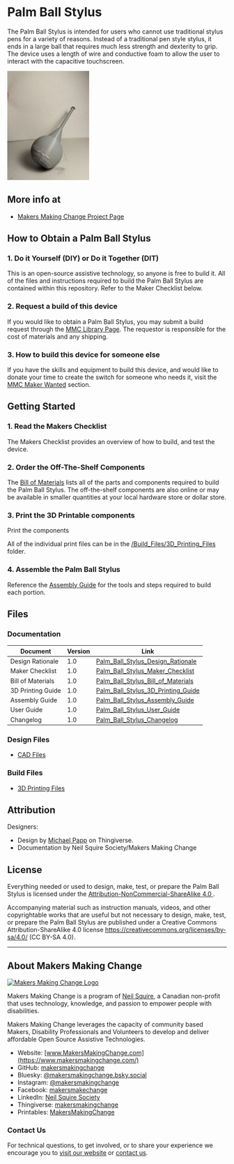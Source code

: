 # Palm Ball Stylus
The Palm Ball Stylus is intended for users who cannot use traditional stylus pens for a variety of reasons. Instead of a traditional pen style stylus, it ends in a large ball that requires much less strength and dexterity to grip. The device uses a length of wire and conductive foam to allow the user to interact with the capacitive touchscreen. 

<img src="Photos/Palm-Ball-Stylus.jpg" height="250" alt="Picture of Palm Ball Stylus.">

## More info at
- [Makers Making Change Project Page](https://makersmakingchange.com/project/palm-ball-stylus/)


## How to Obtain a Palm Ball Stylus
### 1. Do it Yourself (DIY) or Do it Together (DIT)

This is an open-source assistive technology, so anyone is free to build it. All of the files and instructions required to build the Palm Ball Stylus are contained within this repository. Refer to the Maker Checklist below.

### 2. Request a build of this device

If you would like to obtain a Palm Ball Stylus, you may submit a build request through the [MMC Library Page](https://makersmakingchange.com/project/palm-ball-stylus/). The requestor is responsible for the cost of materials and any shipping.

### 3. How to build this device for someone else

If you have the skills and equipment to build this device, and would like to donate your time to create the switch for someone who needs it, visit the [MMC Maker Wanted](https://makersmakingchange.com/maker-wanted/) section.


## Getting Started

### 1. Read the Makers Checklist

The Makers Checklist provides an overview of how to build, and test the device.

### 2. Order the Off-The-Shelf Components

The [Bill of Materials](/Documentation/Palm_Ball_Stylus_BOM_V1.0.xlsx) lists all of the parts and components required to build the Palm Ball Stylus. The off-the-shelf components are also online or may be available in smaller quantities at your local hardware store or dollar store.


### 3. Print the 3D Printable components

Print the components

All of the individual print files can be in the [/Build_Files/3D_Printing_Files](/Build_Files/3D_Printing_Files/) folder.

### 4. Assemble the Palm Ball Stylus

Reference the [Assembly Guide](/Documentation/Palm_Ball_Stylus_Assembly_Guide_V1.0.pdf) for the tools and steps required to build each portion.

## Files
### Documentation
| Document             | Version | Link |
|----------------------|---------|------|
| Design Rationale     | 1.0     | [Palm_Ball_Stylus_Design_Rationale](/Documentation/Palm_Ball_Stylus_Design_Rationale_V1.0.pdf)     |
| Maker Checklist      | 1.0     | [Palm_Ball_Stylus_Maker_Checklist](/Documentation/Palm_Ball_Stylus_Maker_Checklist_V1.0.pdf)     |
| Bill of Materials    | 1.0     | [Palm_Ball_Stylus_Bill_of_Materials](/Documentation/Palm_Ball_Stylus_BOM_V1.0.xlsx)     |
| 3D Printing Guide    | 1.0     | [Palm_Ball_Stylus_3D_Printing_Guide](/Documentation/Palm_Ball_Stylus_3D_Printing_Guide_V1.0.pdf)     |
| Assembly Guide       | 1.0     | [Palm_Ball_Stylus_Assembly_Guide](/Documentation/Palm_Ball_Stylus_Assembly_Guide_V1.0.pdf)     |
| User Guide           | 1.0     | [Palm_Ball_Stylus_User_Guide](/Documentation/Palm_Ball_Stylus_User_Guide_V1.0.pdf)    |
| Changelog            | 1.0     | [Palm_Ball_Stylus_Changelog](/Documentation/Palm_Ball_Stylus_Changelog_V1.0.pdf)     |

### Design Files
 - [CAD Files](/Design_Files)

### Build Files
 - [3D Printing Files](/Build_Files/3D_Printing_Files)

## Attribution
Designers:
 - Design by [Michael Papp](https://www.thingiverse.com/accesswoodworx/designs) on Thingiverse.
 - Documentation by Neil Squire Society/Makers Making Change



## License
Everything needed or used to design, make, test, or prepare the Palm Ball Stylus is licensed under the [Attribution-NonCommercial-ShareAlike 4.0 ](https://creativecommons.org/licenses/by-nc-sa/4.0/).

Accompanying material such as instruction manuals, videos, and other copyrightable works that are useful but not necessary to design, make, test, or prepare the Palm Ball Stylus are published under a Creative Commons Attribution-ShareAlike 4.0 license https://creativecommons.org/licenses/by-sa/4.0/ (CC BY-SA 4.0).


----

<!-- ABOUT MMC START -->
## About Makers Making Change
[<img src="https://raw.githubusercontent.com/makersmakingchange/makersmakingchange/main/img/mmc_logo.svg" width="500" alt="Makers Making Change Logo">](https://www.makersmakingchange.com/)

Makers Making Change is a program of [Neil Squire](https://www.neilsquire.ca/), a Canadian non-profit that uses technology, knowledge, and passion to empower people with disabilities.

Makers Making Change leverages the capacity of community based Makers, Disability Professionals and Volunteers to develop and deliver affordable Open Source Assistive Technologies.

 - Website: [www.MakersMakingChange.com](https://www.makersmakingchange.com/)
 - GitHub: [makersmakingchange](https://github.com/makersmakingchange)
 - Bluesky: [@makersmakingchange.bsky.social](https://bsky.app/profile/makersmakingchange.bsky.social)
 - Instagram: [@makersmakingchange](https://www.instagram.com/makersmakingchange)
 - Facebook: [makersmakechange](https://www.facebook.com/makersmakechange)
 - LinkedIn: [Neil Squire Society](https://www.linkedin.com/company/neil-squire-society/)
 - Thingiverse: [makersmakingchange](https://www.thingiverse.com/makersmakingchange/about)
 - Printables: [MakersMakingChange](https://www.printables.com/@MakersMakingChange)

### Contact Us
For technical questions, to get involved, or to share your experience we encourage you to [visit our website](https://www.makersmakingchange.com/) or [contact us](https://www.makersmakingchange.com/s/contact).
<!-- ABOUT MMC END -->
